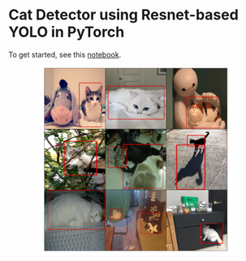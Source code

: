 # Cat Detector using Resnet-based YOLO in PyTorch
To get started, see this [notebook](https://github.com/alisonswu/cat-detector/blob/master/demo.ipynb).  

<p align="center"><img width="75%" src="imgs/cover2.png" /></p>
